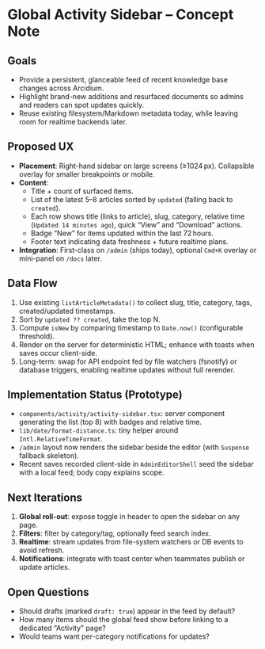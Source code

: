 # Global Activity Sidebar – Concept Note

## Goals
- Provide a persistent, glanceable feed of recent knowledge base changes across Arcidium.
- Highlight brand-new additions and resurfaced documents so admins and readers can spot updates quickly.
- Reuse existing filesystem/Markdown metadata today, while leaving room for realtime backends later.

## Proposed UX
- **Placement**: Right-hand sidebar on large screens (≥1024 px). Collapsible overlay for smaller breakpoints or mobile.
- **Content**:
  - Title + count of surfaced items.
  - List of the latest 5–8 articles sorted by `updated` (falling back to `created`).
  - Each row shows title (links to article), slug, category, relative time (`Updated 14 minutes ago`), quick “View” and “Download” actions.
  - Badge “New” for items updated within the last 72 hours.
  - Footer text indicating data freshness + future realtime plans.
- **Integration**: First-class on `/admin` (ships today), optional `Cmd+K` overlay or mini-panel on `/docs` later.

## Data Flow
1. Use existing `listArticleMetadata()` to collect slug, title, category, tags, created/updated timestamps.
2. Sort by `updated ?? created`, take the top N.
3. Compute `isNew` by comparing timestamp to `Date.now()` (configurable threshold).
4. Render on the server for deterministic HTML; enhance with toasts when saves occur client-side.
5. Long-term: swap for API endpoint fed by file watchers (fsnotify) or database triggers, enabling realtime updates without full rerender.

## Implementation Status (Prototype)
- `components/activity/activity-sidebar.tsx`: server component generating the list (top 8) with badges and relative time.
- `lib/date/format-distance.ts`: tiny helper around `Intl.RelativeTimeFormat`.
- `/admin` layout now renders the sidebar beside the editor (with `Suspense` fallback skeleton).
- Recent saves recorded client-side in `AdminEditorShell` seed the sidebar with a local feed; body copy explains scope.

## Next Iterations
1. **Global roll-out**: expose toggle in header to open the sidebar on any page.
2. **Filters**: filter by category/tag, optionally feed search index.
3. **Realtime**: stream updates from file-system watchers or DB events to avoid refresh.
4. **Notifications**: integrate with toast center when teammates publish or update articles.

## Open Questions
- Should drafts (marked `draft: true`) appear in the feed by default?
- How many items should the global feed show before linking to a dedicated “Activity” page?
- Would teams want per-category notifications for updates?
